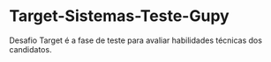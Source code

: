 # Target-Sistemas-Teste-Gupy
Desafio Target é a fase de teste para avaliar habilidades técnicas  dos candidatos. 
